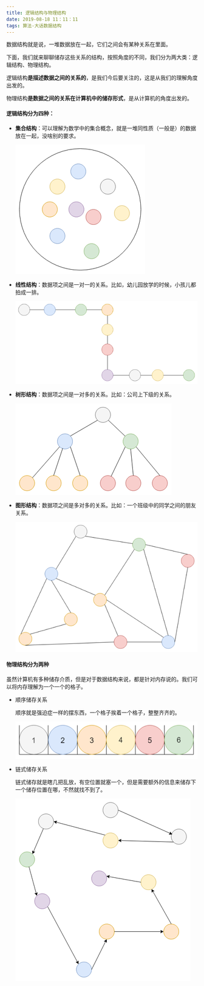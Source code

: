 ```yaml
---
title: 逻辑结构与物理结构
date: 2019-08-18 11：11：11
tags: 算法-大话数据结构
---
```


数据结构就是说，一堆数据放在一起，它们之间会有某种关系在里面。

下面，我们就来聊聊储存这些关系的结构，按照角度的不同，我们分为两大类：逻辑结构、物理结构。

逻辑结构**是描述数据之间的关系的**，是我们今后要关注的，这是从我们的理解角度出发的。

物理结构**是数据之间的关系在计算机中的储存形式**，是从计算机的角度出发的。

#### 逻辑结构分为四种：

- **集合结构**：可以理解为数学中的集合概念，就是一堆同性质（一般是）的数据放在一起，没啥别的要求。

  ![](https://github.com/aprz512/pic4aprz512/blob/master/Blog/%E7%AE%97%E6%B3%95/%E5%A4%A7%E8%AF%9D%E6%95%B0%E6%8D%AE%E7%BB%93%E6%9E%84/collection.png?raw=true)

- **线性结构**：数据项之间是一对一的关系。比如，幼儿园放学的时候，小孩儿都拍成一排。

  ![](https://github.com/aprz512/pic4aprz512/blob/master/Blog/%E7%AE%97%E6%B3%95/%E5%A4%A7%E8%AF%9D%E6%95%B0%E6%8D%AE%E7%BB%93%E6%9E%84/collection2.png?raw=true)

- **树形结构**：数据项之间是一对多的关系。比如：公司上下级的关系。

  ![](https://github.com/aprz512/pic4aprz512/blob/master/Blog/%E7%AE%97%E6%B3%95/%E5%A4%A7%E8%AF%9D%E6%95%B0%E6%8D%AE%E7%BB%93%E6%9E%84/collection3.png?raw=true)

- **图形结构**：数据项之间是多对多的关系。比如：一个班级中的同学之间的朋友关系。

  ![](https://github.com/aprz512/pic4aprz512/blob/master/Blog/%E7%AE%97%E6%B3%95/%E5%A4%A7%E8%AF%9D%E6%95%B0%E6%8D%AE%E7%BB%93%E6%9E%84/collection4.png?raw=true)

#### 物理结构分为两种

虽然计算机有多种储存介质，但是对于数据结构来说，都是针对内存说的。我们可以将内存理解为一个一个的格子。

- 顺序储存关系

  顺序就是强迫症一样的摆东西，一个格子挨着一个格子，整整齐齐的。

  ![](https://github.com/aprz512/pic4aprz512/blob/master/Blog/%E7%AE%97%E6%B3%95/%E5%A4%A7%E8%AF%9D%E6%95%B0%E6%8D%AE%E7%BB%93%E6%9E%84/collection5.png?raw=true)

- 链式储存关系

  链式储存就是瞎几把乱放，有空位置就塞一个，但是需要额外的信息来储存下一个储存位置在哪，不然就找不到了。

  ![](https://github.com/aprz512/pic4aprz512/blob/master/Blog/%E7%AE%97%E6%B3%95/%E5%A4%A7%E8%AF%9D%E6%95%B0%E6%8D%AE%E7%BB%93%E6%9E%84/collection6.png?raw=true)